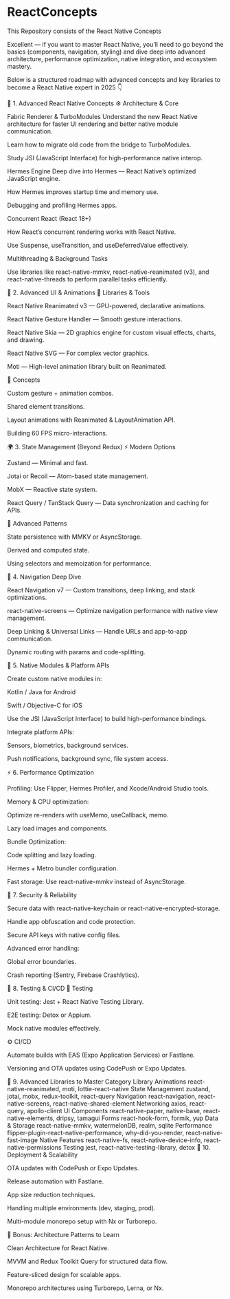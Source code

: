 # ReactConcepts
This Repository consists of the React Native Concepts

Excellent — if you want to master React Native, you’ll need to go beyond the basics (components, navigation, styling) and dive deep into advanced architecture, performance optimization, native integration, and ecosystem mastery.

Below is a structured roadmap with advanced concepts and key libraries to become a React Native expert in 2025 👇

🧠 1. Advanced React Native Concepts
⚙️ Architecture & Core

Fabric Renderer & TurboModules
Understand the new React Native architecture for faster UI rendering and better native module communication.

Learn how to migrate old code from the bridge to TurboModules.

Study JSI (JavaScript Interface) for high-performance native interop.

Hermes Engine
Deep dive into Hermes — React Native’s optimized JavaScript engine.

How Hermes improves startup time and memory use.

Debugging and profiling Hermes apps.

Concurrent React (React 18+)

How React’s concurrent rendering works with React Native.

Use Suspense, useTransition, and useDeferredValue effectively.

Multithreading & Background Tasks

Use libraries like react-native-mmkv, react-native-reanimated (v3), and react-native-threads to perform parallel tasks efficiently.

🎨 2. Advanced UI & Animations
🔁 Libraries & Tools

React Native Reanimated v3 — GPU-powered, declarative animations.

React Native Gesture Handler — Smooth gesture interactions.

React Native Skia — 2D graphics engine for custom visual effects, charts, and drawing.

React Native SVG — For complex vector graphics.

Moti — High-level animation library built on Reanimated.

🧩 Concepts

Custom gesture + animation combos.

Shared element transitions.

Layout animations with Reanimated & LayoutAnimation API.

Building 60 FPS micro-interactions.

🌍 3. State Management (Beyond Redux)
⚡ Modern Options

Zustand — Minimal and fast.

Jotai or Recoil — Atom-based state management.

MobX — Reactive state system.

React Query / TanStack Query — Data synchronization and caching for APIs.

🧩 Advanced Patterns

State persistence with MMKV or AsyncStorage.

Derived and computed state.

Using selectors and memoization for performance.

🧭 4. Navigation Deep Dive

React Navigation v7 — Custom transitions, deep linking, and stack optimizations.

react-native-screens — Optimize navigation performance with native view management.

Deep Linking & Universal Links — Handle URLs and app-to-app communication.

Dynamic routing with params and code-splitting.

🔌 5. Native Modules & Platform APIs

Create custom native modules in:

Kotlin / Java for Android

Swift / Objective-C for iOS

Use the JSI (JavaScript Interface) to build high-performance bindings.

Integrate platform APIs:

Sensors, biometrics, background services.

Push notifications, background sync, file system access.

⚡ 6. Performance Optimization

Profiling: Use Flipper, Hermes Profiler, and Xcode/Android Studio tools.

Memory & CPU optimization:

Optimize re-renders with useMemo, useCallback, memo.

Lazy load images and components.

Bundle Optimization:

Code splitting and lazy loading.

Hermes + Metro bundler configuration.

Fast storage: Use react-native-mmkv instead of AsyncStorage.

🔐 7. Security & Reliability

Secure data with react-native-keychain or react-native-encrypted-storage.

Handle app obfuscation and code protection.

Secure API keys with native config files.

Advanced error handling:

Global error boundaries.

Crash reporting (Sentry, Firebase Crashlytics).

🧰 8. Testing & CI/CD
🧪 Testing

Unit testing: Jest + React Native Testing Library.

E2E testing: Detox or Appium.

Mock native modules effectively.

⚙️ CI/CD

Automate builds with EAS (Expo Application Services) or Fastlane.

Versioning and OTA updates using CodePush or Expo Updates.

🧱 9. Advanced Libraries to Master
Category	Library
Animations	react-native-reanimated, moti, lottie-react-native
State Management	zustand, jotai, mobx, redux-toolkit, react-query
Navigation	react-navigation, react-native-screens, react-native-shared-element
Networking	axios, react-query, apollo-client
UI Components	react-native-paper, native-base, react-native-elements, dripsy, tamagui
Forms	react-hook-form, formik, yup
Data & Storage	react-native-mmkv, watermelonDB, realm, sqlite
Performance	flipper-plugin-react-native-performance, why-did-you-render, react-native-fast-image
Native Features	react-native-fs, react-native-device-info, react-native-permissions
Testing	jest, react-native-testing-library, detox
🚀 10. Deployment & Scalability

OTA updates with CodePush or Expo Updates.

Release automation with Fastlane.

App size reduction techniques.

Handling multiple environments (dev, staging, prod).

Multi-module monorepo setup with Nx or Turborepo.

🧭 Bonus: Architecture Patterns to Learn

Clean Architecture for React Native.

MVVM and Redux Toolkit Query for structured data flow.

Feature-sliced design for scalable apps.

Monorepo architectures using Turborepo, Lerna, or Nx.